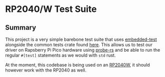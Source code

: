 # RP2040/W Test Suite

## Summary

This project is a very simple barebone test suite that uses [embedded-test](https://github.com/probe-rs/embedded-test) alongside the common tests crate found [here](../../tests-common/README.md). This allows us to test our driver on Rapsberry Pi Pico hardware using [probe-rs](https://github.com/probe-rs/probe-rs) and be able to run the regular `#[test]` statements as we would with `std` rust.

At the moment, this codebase is being used on an [RP2040W](https://thepihut.com/products/raspberry-pi-pico-w?variant=41952994754755&country=GB&currency=GBP&utm_medium=product_sync&utm_source=google&utm_content=sag_organic&utm_campaign=sag_organic&gad_source=1&gclid=Cj0KCQiAvvO7BhC-ARIsAGFyToWZjO2Q7E8yjbjFcBXdCe_0-jxRHtMKFWu4GxeYN51qq3B6_Bx4aTUaAlYKEALw_wcB), it should however work with the RP2040 as well.
